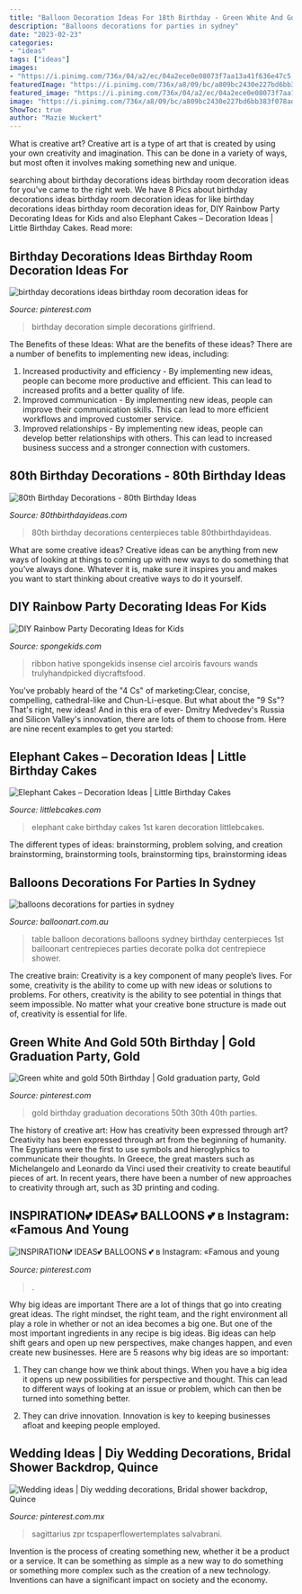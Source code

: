 ```yaml
---
title: "Balloon Decoration Ideas For 18th Birthday - Green White And Gold 50th Birthday"
description: "Balloons decorations for parties in sydney"
date: "2023-02-23"
categories:
- "ideas"
tags: ["ideas"]
images:
- "https://i.pinimg.com/736x/04/a2/ec/04a2ece0e08073f7aa13a41f636e47c5.jpg"
featuredImage: "https://i.pinimg.com/736x/a8/09/bc/a809bc2430e227bd6bb383f078adefc8.jpg"
featured_image: "https://i.pinimg.com/736x/04/a2/ec/04a2ece0e08073f7aa13a41f636e47c5.jpg"
image: "https://i.pinimg.com/736x/a8/09/bc/a809bc2430e227bd6bb383f078adefc8.jpg"
ShowToc: true
author: "Mazie Wuckert"
---
```



What is creative art?
Creative art is a type of art that is created by using your own creativity and imagination. This can be done in a variety of ways, but most often it involves making something new and unique.

	

		
searching about birthday decorations ideas birthday room decoration ideas for you've came to the right web. We have 8 Pics about birthday decorations ideas birthday room decoration ideas for like birthday decorations ideas birthday room decoration ideas for, DIY Rainbow Party Decorating Ideas for Kids and also Elephant Cakes – Decoration Ideas | Little Birthday Cakes. Read more:
		
    
## Birthday Decorations Ideas Birthday Room Decoration Ideas For

<img loading=lazy src="https://i.pinimg.com/736x/f7/96/0e/f7960ef9a16aa5d4fcbfe03c213658cf.jpg" onerror="this.onerror=null;this.src='https://tse1.mm.bing.net/th?id=OIP.T56aaSMiLGYIYK68DdsuDQHaHa&amp;pid=15.1';" alt="birthday decorations ideas birthday room decoration ideas for">

_Source: pinterest.com_

>birthday decoration simple decorations girlfriend. 

	

The Benefits of these Ideas: What are the benefits of these ideas?
There are a number of benefits to implementing new ideas, including: 
1. Increased productivity and efficiency - By implementing new ideas, people can become more productive and efficient. This can lead to increased profits and a better quality of life. 
2. Improved communication - By implementing new ideas, people can improve their communication skills. This can lead to more efficient workflows and improved customer service. 
3. Improved relationships - By implementing new ideas, people can develop better relationships with others. This can lead to increased business success and a stronger connection with customers.

    
## 80th Birthday Decorations - 80th Birthday Ideas

<img loading=lazy src="http://www.80thbirthdayideas.com/wp-content/uploads/2015/05/276714_26785_ZOM.jpg" onerror="this.onerror=null;this.src='https://tse1.mm.bing.net/th?id=OIP.n-FUC4quty8Y8FSQwY_DbAHaHa&amp;pid=15.1';" alt="80th Birthday Decorations - 80th Birthday Ideas">

_Source: 80thbirthdayideas.com_

>80th birthday decorations centerpieces table 80thbirthdayideas. 

	

What are some creative ideas?
Creative ideas can be anything from new ways of looking at things to coming up with new ways to do something that you’ve always done. Whatever it is, make sure it inspires you and makes you want to start thinking about creative ways to do it yourself.

    
## DIY Rainbow Party Decorating Ideas For Kids

<img loading=lazy src="https://spongekids.com/wp-content/uploads/2014/11/diy-rainbow-party-decorating-ideas/4-candy-decoration.jpg" onerror="this.onerror=null;this.src='https://tse4.mm.bing.net/th?id=OIP.GfTxgQhCKywEmuWykiSTCAHaLG&amp;pid=15.1';" alt="DIY Rainbow Party Decorating Ideas for Kids">

_Source: spongekids.com_

>ribbon hative spongekids insense ciel arcoiris favours wands trulyhandpicked diycraftsfood. 

	

You've probably heard of the "4 Cs" of marketing:Clear, concise, compelling, cathedral-like and Chun-Li-esque. But what about the "9 Ss"? That's right, new ideas! And in this era of ever- Dmitry Medvedev's Russia and Silicon Valley's innovation, there are lots of them to choose from. Here are nine recent examples to get you started: 

    
## Elephant Cakes – Decoration Ideas | Little Birthday Cakes

<img loading=lazy src="http://www.littlebcakes.com/wp-content/uploads/2014/05/Elephant-Cake-Images.jpg" onerror="this.onerror=null;this.src='https://tse2.mm.bing.net/th?id=OIP.lzlTJhX1_wAFufW09OdovQHaJ4&amp;pid=15.1';" alt="Elephant Cakes – Decoration Ideas | Little Birthday Cakes">

_Source: littlebcakes.com_

>elephant cake birthday cakes 1st karen decoration littlebcakes. 

	

The different types of ideas: brainstorming, problem solving, and creation
brainstorming, brainstorming tools, brainstorming tips, brainstorming ideas

    
## Balloons Decorations For Parties In Sydney

<img loading=lazy src="https://www.balloonart.com.au/public/upload-gallery/5eAMTmrJzIMhZnHfzo7SDKvkkomILA-dS0j585-Ponc.jpeg" onerror="this.onerror=null;this.src='https://tse4.mm.bing.net/th?id=OIP.Z9LapSa-GQF2pSNYZ8iubAAAAA&amp;pid=15.1';" alt="balloons decorations for parties in sydney">

_Source: balloonart.com.au_

>table balloon decorations balloons sydney birthday centerpieces 1st balloonart centrepieces parties decorate polka dot centrepiece shower. 

	

The creative brain:
Creativity is a key component of many people’s lives. For some, creativity is the ability to come up with new ideas or solutions to problems. For others, creativity is the ability to see potential in things that seem impossible. No matter what your creative bone structure is made out of, creativity is essential for life.

    
## Green White And Gold 50th Birthday | Gold Graduation Party, Gold

<img loading=lazy src="https://i.pinimg.com/736x/a8/09/bc/a809bc2430e227bd6bb383f078adefc8.jpg" onerror="this.onerror=null;this.src='https://tse2.mm.bing.net/th?id=OIP.GSWQ-XOE8avrxUND0T1P3wHaJ4&amp;pid=15.1';" alt="Green white and gold 50th Birthday | Gold graduation party, Gold">

_Source: pinterest.com_

>gold birthday graduation decorations 50th 30th 40th parties. 

	

The history of creative art: How has creativity been expressed through art?
Creativity has been expressed through art from the beginning of humanity. The Egyptians were the first to use symbols and hieroglyphics to communicate their thoughts. In Greece, the great masters such as Michelangelo and Leonardo da Vinci used their creativity to create beautiful pieces of art. In recent years, there have been a number of new approaches to creativity through art, such as 3D printing and coding.

    
## INSPIRATION💕 IDEAS💕 BALLOONS 💕 в Instagram: «Famous And Young

<img loading=lazy src="https://i.pinimg.com/736x/04/a2/ec/04a2ece0e08073f7aa13a41f636e47c5.jpg" onerror="this.onerror=null;this.src='https://tse3.mm.bing.net/th?id=OIP.xt3Sxi4kQG4l8yJSKk5dTwHaH4&amp;pid=15.1';" alt="INSPIRATION💕 IDEAS💕 BALLOONS 💕 в Instagram: «Famous and young">

_Source: pinterest.com_

>. 

	

Why big ideas are important
There are a lot of things that go into creating great ideas. The right mindset, the right team, and the right environment all play a role in whether or not an idea becomes a big one. But one of the most important ingredients in any recipe is big ideas. Big ideas can help shift gears and open up new perspectives, make changes happen, and even create new businesses. Here are 5 reasons why big ideas are so important: 
1. They can change how we think about things. When you have a big idea it opens up new possibilities for perspective and thought. This can lead to different ways of looking at an issue or problem, which can then be turned into something better. 

2. They can drive innovation. Innovation is key to keeping businesses afloat and keeping people employed.

    
## Wedding Ideas | Diy Wedding Decorations, Bridal Shower Backdrop, Quince

<img loading=lazy src="https://i.pinimg.com/736x/b7/2f/2d/b72f2db7838d2ecc120514528c0fa451.jpg" onerror="this.onerror=null;this.src='https://tse4.mm.bing.net/th?id=OIP.C4GijqdbX4qRfTRfWL_fCQHaJ3&amp;pid=15.1';" alt="Wedding ideas | Diy wedding decorations, Bridal shower backdrop, Quince">

_Source: pinterest.com.mx_

>sagittarius zpr tcspaperflowertemplates salvabrani. 

	

Invention is the process of creating something new, whether it be a product or a service. It can be something as simple as a new way to do something or something more complex such as the creation of a new technology. Inventions can have a significant impact on society and the economy.

